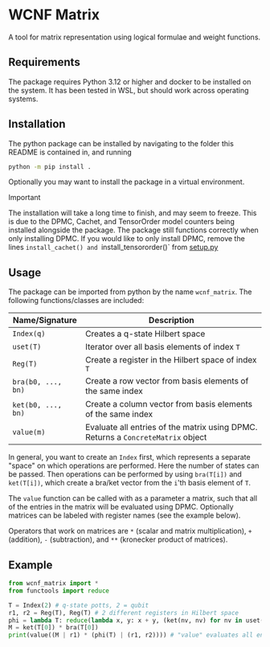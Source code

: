 
# WCNF Matrix

A tool for matrix representation using logical formulae and weight functions.

## Requirements

The package requires Python 3.12 or higher and docker to be installed on the system. It has been tested in WSL, but should work across operating systems.

## Installation

The python package can be installed by navigating to the folder this README is contained in, and running
```sh
python -m pip install .
```
Optionally you may want to install the package in a virtual environment.

> [!IMPORTANT]
> The installation will take a long time to finish, and may seem to freeze. This is due to the DPMC, Cachet, and TensorOrder model counters being installed alongside the package. The package still functions correctly when only installing DPMC. If you would like to only install DPMC, remove the lines `install_cachet() and `install_tensororder()` from [setup.py](./setup.py)

## Usage

The package can be imported from python by the name `wcnf_matrix`. The following functions/classes are included:

| Name/Signature | Description |
| --- | --- |
| `Index(q)` | Creates a q-state Hilbert space |
| `uset(T)` | Iterator over all basis elements of index `T` |
| `Reg(T)` | Create a register in the Hilbert space of index `T` |
| `bra(b0, ..., bn)` | Create a row vector from basis elements of the same index |
| `ket(b0, ..., bn)` | Create a column vector from basis elements of the same index |
| `value(m)` | Evaluate all entries of the matrix using DPMC. Returns a `ConcreteMatrix` object |

In general, you want to create an `Index` first, which represents a separate "space" on which operations are performed. Here the number of states can be passed. Then operations can be performed by using `bra(T[i])` and `ket(T[i])`, which create a bra/ket vector from the `i`'th basis element of `T`.

The `value` function can be called with as a parameter a matrix, such that all of the entries in the matrix will be evaluated using DPMC. Optionally matrices can be labeled with register names (see the example below).

Operators that work on matrices are `*` (scalar and matrix multiplication), `+` (addition), `-` (subtraction), and `**` (kronecker product of matrices).

## Example

```py
from wcnf_matrix import *
from functools import reduce

T = Index(2) # q-state potts, 2 = qubit
r1, r2 = Reg(T), Reg(T) # 2 different registers in Hilbert space
phi = lambda T: reduce(lambda x, y: x + y, (ket(nv, nv) for nv in uset(T))) # Python lambda expression
M = ket(T[0]) * bra(T[0])
print(value((M | r1) * (phi(T) | (r1, r2)))) # "value" evaluates all entries in the matrix
```